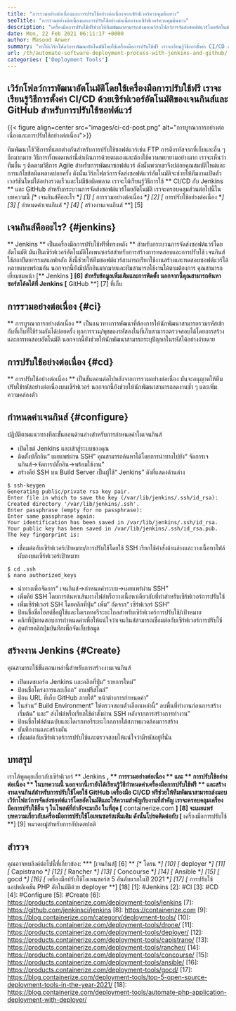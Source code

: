 ```yaml
---
title: "การรวมอย่างต่อเนื่องและการปรับใช้อย่างต่อเนื่องจากเซิร์ฟเวอร์ควบคุมต้นทาง" 
seoTitle: "การรวมอย่างต่อเนื่องและการปรับใช้อย่างต่อเนื่องจากเซิร์ฟเวอร์ควบคุมต้นทาง" 
description: "เครื่องมือการปรับใช้ฟรีช่วยให้ทีมพัฒนาสามารถส่งมอบเวิร์กโฟลว์การจัดส่งซอฟต์แวร์โดยอัตโนมัติ สร้างทดสอบได้อย่างรวดเร็วปรับใช้ซอฟต์แวร์กับที่เก็บเจนกินส์และ GitHub" 
date: Mon, 22 Feb 2021 06:11:17 +0000
author: Masood Anwer
summary: "ทำให้เวิร์กโฟลว์การพัฒนาอัตโนมัติโดยใช้เครื่องมือการปรับใช้ฟรี เราจะเรียนรู้วิธีการตั้งค่า CI/CD ด้วยเซิร์ฟเวอร์อัตโนมัติของเจนกินส์และ GitHub สำหรับการปรับใช้ซอฟต์แวร์" 
url: /th/automate-software-deployment-process-with-jenkins-and-github/
categories: ['Deployment Tools']
---
```


## เวิร์กโฟลว์การพัฒนาอัตโนมัติโดยใช้เครื่องมือการปรับใช้ฟรี เราจะเรียนรู้วิธีการตั้งค่า CI/CD ด้วยเซิร์ฟเวอร์อัตโนมัติของเจนกินส์และ GitHub สำหรับการปรับใช้ซอฟต์แวร์

{{< figure align=center src="images/ci-cd-post.png" alt="การบูรณาการอย่างต่อเนื่องและการปรับใช้อย่างต่อเนื่อง">}}

ทีมพัฒนาใช้วิธีการที่แตกต่างกันสำหรับการปรับใช้ซอฟต์แวร์เช่น FTP การดึงรหัสจากที่เก็บและอื่น ๆ อีกมากมาย วิธีการทั้งหมดเหล่านี้ดำเนินการด้วยตนเองและต้องใช้ความพยายามอย่างมาก เราจะเห็นว่าทีมอื่น ๆ ติดตามวิธีการ Agile สำหรับการพัฒนาซอฟต์แวร์ ดังนั้นพวกเขาจึงปล่อยคุณสมบัติใหม่และการแก้ไขข้อผิดพลาดบ่อยครั้ง ดังนั้นเวิร์กโฟลว์การจัดส่งซอฟต์แวร์อัตโนมัติจะช่วยให้ทีมงานเปิดตัวเวอร์ชันใหม่ได้อย่างรวดเร็วและไม่มีข้อผิดพลาด เราจะได้เรียนรู้วิธีการใช้ ** CI/CD กับ Jenkins ** และ GitHub สำหรับกระบวนการจัดส่งซอฟต์แวร์โดยอัตโนมัติ เราจะครอบคลุมส่วนต่อไปนี้ในบทความนี้
  *[** เจนกินส์คืออะไร **] [1]
  *[** การรวมอย่างต่อเนื่อง **] [2]
  *[** การปรับใช้อย่างต่อเนื่อง **] [3]
  *[** กำหนดค่าเจนกินส์ **] [4]
  *[** สร้างงานเจนกินส์ **] [5]

## เจนกินส์คืออะไร? {#jenkins}
** Jenkins ** เป็นเครื่องมือการปรับใช้ฟรีที่ทรงพลัง ** สำหรับกระบวนการจัดส่งซอฟต์แวร์โดยอัตโนมัติ มันเป็นเซิร์ฟเวอร์อัตโนมัติโอเพนซอร์สสำหรับการสร้างการทดสอบและการปรับใช้ เจนกินส์ใช้สถาปัตยกรรมสแลฟหลัก สิ่งนี้ช่วยให้ทีมซอฟต์แวร์สามารถเรียกใช้งานสร้างและทดสอบซอฟต์แวร์ได้หลายแบบพร้อมกัน นอกจากนี้ยังมีปลั๊กอินมากมายและทีมสามารถใช้งานได้ตามต้องการ คุณสามารถเยี่ยมชมหน้า [** Jenkins **] [6] สำหรับข้อมูลเพิ่มเติมและการติดตั้ง นอกจากนี้คุณสามารถค้นหาซอร์สโค้ดได้ที่ Jenkins [** GitHub **] [7] ที่เก็บ

## การรวมอย่างต่อเนื่อง {#ci}
** การบูรณาการอย่างต่อเนื่อง ** เป็นแนวทางการพัฒนาที่ต้องการให้นักพัฒนาสามารถรวมรหัสเข้ากับที่เก็บที่ใช้ร่วมกันได้บ่อยครั้ง ทุกการรวม/พุชของรหัสลงในที่เก็บสามารถตรวจสอบได้โดยการสร้างและการทดสอบอัตโนมัติ นอกจากนี้ยังช่วยให้นักพัฒนาสามารถระบุปัญหาในรหัสได้อย่างง่ายดาย

## การปรับใช้อย่างต่อเนื่อง {#cd}
** การปรับใช้อย่างต่อเนื่อง ** เป็นขั้นตอนต่อไปหลังจากการรวมอย่างต่อเนื่อง มันจะอนุญาตให้ทีมปรับใช้รหัสอย่างต่อเนื่องบนเซิร์ฟเวอร์ นอกจากนี้ยังช่วยให้นักพัฒนาสามารถลดงานซ้ำ ๆ และเพิ่มความคล่องตัว

## กำหนดค่าเจนกินส์ {#configure}
ปฏิบัติตามแนวทางทีละขั้นตอนด้านล่างสำหรับการกำหนดค่าในเจนกินส์
  * เปิดไซต์ Jenkins และเข้าสู่ระบบของคุณ
  * ติดตั้งปลั๊กอิน“ เผยแพร่ผ่าน SSH” คุณสามารถค้นหาได้โดยการนำทางไปยัง“ จัดการเจนกินส์→จัดการปลั๊กอิน→พร้อมใช้งาน”
  * สร้างคีย์ SSH บน Build Server เป็นผู้ใช้“ Jenkins” ดังที่แสดงด้านล่าง
```
$ ssh-keygen
Generating public/private rsa key pair.
Enter file in which to save the key (/var/lib/jenkins/.ssh/id_rsa):
Created directory '/var/lib/jenkins/.ssh'.
Enter passphrase (empty for no passphrase):
Enter same passphrase again:
Your identification has been saved in /var/lib/jenkins/.ssh/id_rsa.
Your public key has been saved in /var/lib/jenkins/.ssh/id_rsa.pub.
The key fingerprint is:
```
  * เชื่อมต่อกับเซิร์ฟเวอร์เป้าหมาย/การปรับใช้โดยใช้ SSH เรียกใช้คำสั่งด้านล่างและวางเนื้อหาไฟล์ผับลงบนเซิร์ฟเวอร์เป้าหมาย
```
$ cd .ssh
$ nano authorized_keys
```
  * นำทางเพื่อจัดการ“ เจนกินส์→กำหนดค่าระบบ→เผยแพร่ผ่าน SSH”
  * เพิ่มคีย์ SSH โดยการค้นหาเส้นทางไฟล์หรือวางเนื้อหาเดียวกับที่ทำสำหรับเซิร์ฟเวอร์การปรับใช้
  * เพิ่มเซิร์ฟเวอร์ SSH โดยคลิกที่ปุ่ม“ เพิ่ม” ถัดจาก“ เซิร์ฟเวอร์ SSH”
  * ป้อนชื่อชื่อโฮสต์ชื่อผู้ใช้และไดเรกทอรีระยะไกลสำหรับเซิร์ฟเวอร์การปรับใช้/เป้าหมาย
  * คลิกที่ปุ่มทดสอบการกำหนดค่าเพื่อให้แน่ใจว่าเจนกินส์สามารถเชื่อมต่อกับเซิร์ฟเวอร์การปรับใช้
  * สุดท้ายคลิกปุ่มบันทึกเพื่อจัดเก็บข้อมูล

## สร้างงาน Jenkins {#Create}
คุณสามารถใช้ขั้นตอนเหล่านี้สำหรับการสร้างงานเจนกินส์
  * เปิดแดชบอร์ด Jenkins และคลิกที่ปุ่ม“ รายการใหม่”
  * ป้อนชื่อโครงการและเลือก“ งานฟรีสไตล์”
  * ป้อน URL ที่เก็บ GitHub ภายใต้“ หน้าต่างการกำหนดค่า”
  * ในส่วน“ Build Environment” ให้ตรวจสอบตัวเลือกเหล่านี้“ ลบพื้นที่ทำงานก่อนการสร้างเริ่มต้น” และ“ ส่งไฟล์หรือเรียกใช้คำสั่งผ่าน SSH หลังจากการสร้างการทำงาน”
  * ป้อนชื่อไฟล์ต้นฉบับและไดเรกทอรีระยะไกลภายใต้สภาพแวดล้อมการสร้าง
  * บันทึกงานและสร้างมัน
  * เชื่อมต่อกับเซิร์ฟเวอร์การปรับใช้และตรวจสอบให้แน่ใจว่ามีรหัสอยู่ที่นั่น

## บทสรุป
เราได้พูดคุยเกี่ยวกับเซิร์ฟเวอร์ ** Jenkins **, ** การรวมอย่างต่อเนื่อง ** และ ** การปรับใช้อย่างต่อเนื่อง ** ในบทความนี้ นอกจากนี้เรายังได้เรียนรู้วิธีกำหนดค่าเครื่องมือการปรับใช้ฟรี ** และสร้างงานเจนกินส์สำหรับการปรับใช้โดยใช้ GitHub เครื่องมือ CI/CD ฟรีช่วยให้ทีมพัฒนาสามารถส่งมอบเวิร์กโฟลว์การจัดส่งซอฟต์แวร์โดยอัตโนมัติและให้ความสำคัญกับงานที่สำคัญ เราจะครอบคลุมเครื่องมือการปรับใช้อื่น ๆ ในโพสต์ที่กำลังจะมาถึง
ในที่สุด [** containerize.com **] [8] จะเผยแพร่บทความเกี่ยวกับเครื่องมือการปรับใช้โอเพนซอร์สเพิ่มเติม ดังนั้นโปรดติดต่อกับ [** เครื่องมือการปรับใช้ **] [9] หมวดหมู่สำหรับการอัปเดตปกติ

## สำรวจ
คุณอาจพบลิงค์ต่อไปนี้ที่เกี่ยวข้อง:
  *** [เจนกินส์] [6] **
  *[** โดรน **] [10]
  *[** deployer **] [11]
  *[** Capistrano **] [12]
  *[** Rancher **] [13]
  *[** Concourse **] [14]
  *[** Ansible **] [15]
  *[** gocd **] [16]
  *[** เครื่องมือปรับใช้โอเพนซอร์ส 5 อันดับแรกในปี 2021 **] [17]
  *[** การปรับใช้แอปพลิเคชัน PHP อัตโนมัติด้วย deployer **] [18]
[1]: #Jenkins
[2]: #CI
[3]: #CD
[4]: #Configure
[5]: #Create
[6]: https://products.containerize.com/deployment-tools/jenkins
[7]: https://github.com/jenkinsci/jenkins
[8]: https://containerize.com
[9]: https://blog.containerize.com/category/deployment-tools/
[10]: https://products.containerize.com/deployment-tools/drone/
[11]: https://products.containerize.com/deployment-tools/deployer/
[12]: https://products.containerize.com/deployment-tools/capistrano/
[13]: https://products.containerize.com/deployment-tools/rancher/
[14]: https://products.containerize.com/deployment-tools/concourse/
[15]: https://products.containerize.com/deployment-tools/ansible/
[16]: https://products.containerize.com/deployment-tools/gocd/
[17]: https://blog.containerize.com/deployment-tools/top-5-open-source-deployment-tools-in-the-year-2021/
[18]: https://blog.containerize.com/deployment-tools/automate-php-application-deployment-with-deployer/
